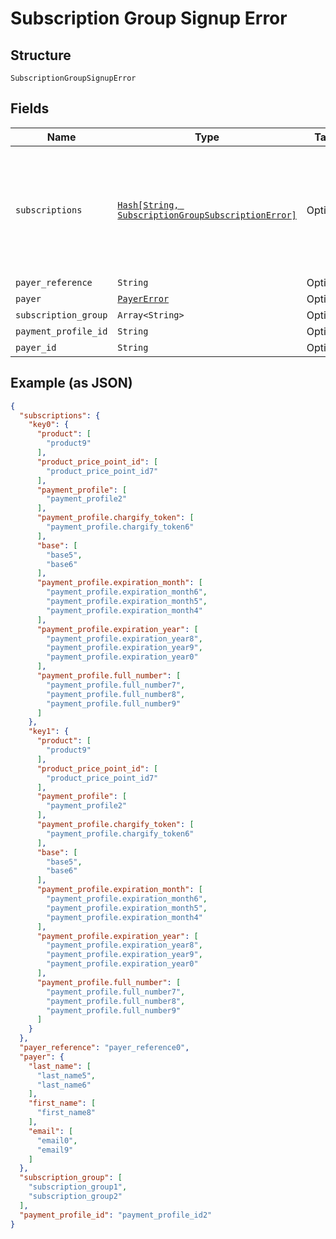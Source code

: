
# Subscription Group Signup Error

## Structure

`SubscriptionGroupSignupError`

## Fields

| Name | Type | Tags | Description |
|  --- | --- | --- | --- |
| `subscriptions` | [`Hash[String, SubscriptionGroupSubscriptionError]`](../../doc/models/subscription-group-subscription-error.md) | Optional | Object that as key have subscription position in request subscriptions array and as value subscription errors object. |
| `payer_reference` | `String` | Optional | - |
| `payer` | [`PayerError`](../../doc/models/payer-error.md) | Optional | - |
| `subscription_group` | `Array<String>` | Optional | - |
| `payment_profile_id` | `String` | Optional | - |
| `payer_id` | `String` | Optional | - |

## Example (as JSON)

```json
{
  "subscriptions": {
    "key0": {
      "product": [
        "product9"
      ],
      "product_price_point_id": [
        "product_price_point_id7"
      ],
      "payment_profile": [
        "payment_profile2"
      ],
      "payment_profile.chargify_token": [
        "payment_profile.chargify_token6"
      ],
      "base": [
        "base5",
        "base6"
      ],
      "payment_profile.expiration_month": [
        "payment_profile.expiration_month6",
        "payment_profile.expiration_month5",
        "payment_profile.expiration_month4"
      ],
      "payment_profile.expiration_year": [
        "payment_profile.expiration_year8",
        "payment_profile.expiration_year9",
        "payment_profile.expiration_year0"
      ],
      "payment_profile.full_number": [
        "payment_profile.full_number7",
        "payment_profile.full_number8",
        "payment_profile.full_number9"
      ]
    },
    "key1": {
      "product": [
        "product9"
      ],
      "product_price_point_id": [
        "product_price_point_id7"
      ],
      "payment_profile": [
        "payment_profile2"
      ],
      "payment_profile.chargify_token": [
        "payment_profile.chargify_token6"
      ],
      "base": [
        "base5",
        "base6"
      ],
      "payment_profile.expiration_month": [
        "payment_profile.expiration_month6",
        "payment_profile.expiration_month5",
        "payment_profile.expiration_month4"
      ],
      "payment_profile.expiration_year": [
        "payment_profile.expiration_year8",
        "payment_profile.expiration_year9",
        "payment_profile.expiration_year0"
      ],
      "payment_profile.full_number": [
        "payment_profile.full_number7",
        "payment_profile.full_number8",
        "payment_profile.full_number9"
      ]
    }
  },
  "payer_reference": "payer_reference0",
  "payer": {
    "last_name": [
      "last_name5",
      "last_name6"
    ],
    "first_name": [
      "first_name8"
    ],
    "email": [
      "email0",
      "email9"
    ]
  },
  "subscription_group": [
    "subscription_group1",
    "subscription_group2"
  ],
  "payment_profile_id": "payment_profile_id2"
}
```

